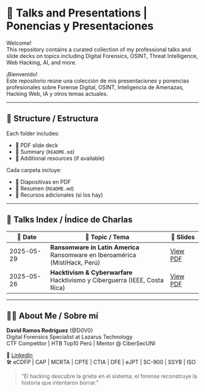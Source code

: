 # 🎤 Talks and Presentations | Ponencias y Presentaciones

Welcome!  
This repository contains a curated collection of my professional talks and slide decks on topics including Digital Forensics, OSINT, Threat Intelligence, Web Hacking, AI, and more.

¡Bienvenido!  
Este repositorio reúne una colección de mis presentaciones y ponencias profesionales sobre Forense Digital, OSINT, Inteligencia de Amenazas, Hacking Web, IA y otros temas actuales.

---

## 📂 Structure / Estructura

Each folder includes:
- 📄 PDF slide deck
- 📝 Summary (`README.md`)
- 🔗 Additional resources (if available)

Cada carpeta incluye:
- 📄 Diapositivas en PDF
- 📝 Resumen (`README.md`)
- 🔗 Recursos adicionales (si los hay)

---

## 📅 Talks Index / Índice de Charlas

| 📆 Date       | 🧠 Topic / Tema                      | 🔗 Slides |
|--------------|--------------------------------------|-----------|
| 2025-05-29   | **Ransomware in Latin America**  <br> Ransomware en Iberoamérica (MistiHack, Perú) | [View PDF](https://github.com/m31r0n/talks-and-presentations/blob/main/2025/Forensic/MistiHack-ArequipaPeru-Ransomware%20Iberoamerica_1.pdf) |
| 2025-05-26   | **Hacktivism & Cyberwarfare** <br> Hacktivismo y Ciberguerra (IEEE, Costa Rica) | [View PDF](https://github.com/m31r0n/talks-and-presentations/blob/main/2025/Miscellaneous%20Topics/IEEE.CS-CostaRica-Hacktivism%26CyberWarfare_1.pdf) |

---

## 👨‍💻 About Me / Sobre mí

**David Ramos Rodríguez** (@D0V0)  
Digital Forensics Specialist at Lazarus Technology  
CTF Competitor | HTB Top10 Perú | Mentor @ CiberSecUNI  

📌 [LinkedIn](https://www.linkedin.com/in/david-ramos-rodriguez/)  
🛠️ eCDFP | CAP | MCRTA | CPTE | CTIA | DFE | eJPT | SC-900 | SSYB | ISO

> “El hacking descubre la grieta en el sistema; el forense reconstruye la historia que intentaron borrar.”


